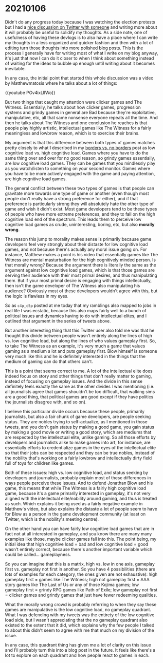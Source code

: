 <!--
title: 20210106
-->

# 20210106

Didn't do any progress today because I was watching the election protests but I had a [nice discussion on Twitter with someone](https://twitter.com/c4p_c5p/status/1346831944919764992) and writing more
about it will probably be useful to solidify my thoughts. As a side note, one of usefulness of having these devlogs is to also have a place where I can write my thoughts in a less organized and quicker
fashion and then with a lot of editing turn those thoughts into more polished blog posts. This is the process I generally have for writing most of what I write on my blog anyway, it's just that now I can do
it closer to when I think about something instead of waiting for the ideas to bubble up enough until writing about it becomes inevitable.

In any case, the initial point that started this whole discussion was a video by Matthewmatosis where he talks about a lot of things:

{{youtube PGv4ixLllWo}}

But two things that caught my attention were clicker games and The Witness. Essentially, he talks about how clicker games, progression systems and grindy games in general are Bad because they're exploitative,
manipulative, etc, all that same nonsense everyone repeats all the time. And then he talks about The Witness and one conclusion he reaches is that people play highly artistic, intellectual games like The
Witness for a fairly meaningless and lowbrow reason, which is to exercise their brains.

My argument is that this difference between both types of games matches pretty closely to what I described in my [borders vs. no borders](https://a327ex.substack.com/p/borders-vs-no-borders) post as
low cognitive load vs. high cognitive load. Games where you have to do the same thing over and over for no good reason, so grindy games essentially, are low cognitive load games. They can be games that
you mindlessly play as you watch/listen to something on your second monitor. Games where you have to be more actively engaged with the game and paying attention, are high cognitive load games.

The general conflict between these two types of games is that people can gravitate more towards one type of game or another (even though most people don't really have a strong preference for either),
and if that preference is particularly strong they will absolutely hate the other type of game and wish it didn't exist. Most game developers tend to be these types of people who have more extreme
preferences, and they to fall on the high cognitive load end of the spectrum. This leads them to perceive low cognitive load games as crude, uninteresting, boring, etc, but also **morally wrong**.

The reason this jump to morality makes sense is primarily because game developers feel very strongly about their distaste for low cognitive load games, and not because there's actually any moral issue going
on. For instance, Matthew makes a point is his video that essentially games like The Witness are mental masturbation for the high cognitively minded person. Is that morally wrong? Because the argument there
is literally the same as the argument against low cognitive load games, which is that those games are serving their audience with their most primal desires, and thus manipulating them. But if your most
primal desire is engaging with things intellectually, then isn't the game developer of The Witness also manipulating his audience? Obviously most of these developers wouldn't agree with this, but the
logic is flawless in my eyes.

So as `c4p_c5p` posted at me today that my ramblings also mapped to jobs in real life I was ecstatic, because this also maps fairly well to a bunch of political issues and dynamics having to do with
intellectual elites, and I outlined that argument in the series of tweets above. 

But another interesting thing that this Twitter user also told me was that he thought this divide between people wasn't entirely along the lines of high vs. low cognitive load, but along the lines of
who values gameplay first. So, to take The Witness as an example, it's very much a game that values gaming as a medium a lot and puts gameplay first.
Blow himself is someone very much like this and he is definitely interested in the things that the medium of gaming can do that others can't.

This is a point that seems correct to me. A lot of the intellectual elite does indeed focus on story and other things that don't really matter to gaming, instead of focusing on gameplay issues.
And the divide in this sense definitely feels exactly the same as the other divides I was mentioning (i.e. all journalists agree that games shouldn't be too difficult, that walking sims are a good thing, that
political games are good except if they have politics the journalists disagree with, and so on). 

I believe this particular divide occurs because these people, primarily journalists, but also a fair chunk of game developers, are people seeking status. They are nobles trying to self-actualize, as I
mentioned in those tweets, and you don't gain status by making a good game, you gain status by making a good movie or writing a good story, which are mediums that are respected by the intellectual elite,
unlike gaming. So all those efforts by developers and journalists alike to make games into art, for instance, are essentially efforts to credentialize games in the eyes of the intellectual elite so that
their jobs can be respected and they can be true nobles, instead of the nobility that's working on a fairly lowbrow and intellectually dirty field full of toys for children like games.

Both of these issues: high vs. low cognitive load, and status seeking by developers and journalists, probably explain most of these differences in ways people perceive these issues. And to defend
Jonathan Blow and his game, this means that while The Witness is a fairly high cognitive load game, because it's a game primarily interested in gameplay, it's not very aligned with the intellectual
elite/nobility around gaming, and thus is treated as such. Which explains it being used as a fairly negative example in Matthew's video, but also explains the distaste a lot of people seem to have
for Blow as a person in the game development community (at least on Twitter, which is the nobility's meeting centre).

On the other hand you can have fairly low cognitive load games that are in fact not at all interested in gameplay, and you know there are many many examples like those, maybe clicker games fall into this.
The point being, my initial idea that high cognitive load = bad and low cognitive load = good wasn't entirely correct, because there's another important variable which could be called... gameplayness.

So you can imagine that this is a matrix, high vs. low in one axis, gameplay first vs. gameplay not first in another. So you have 4 possibilities (there are lots of examples for each category, the ones
given are not exhaustive): high gameplay first = games like The Witness; high not gameplay first = AAA story games like The Last of Us or any of those Kojima games; 
low gameplay first = grindy RPG games like Path of Exile; low gameplay not first = clicker games and grindy games that just have fewer redeeming qualities.

What the morally wrong crowd is probably referring to when they say these games are manipulative is the low cognitive load, no gameplay quadrant. What I was defending with my tweets was the
entirety of the low cognitive load side, but I wasn't appreciating that the no gameplay quadrant also existed to the extent that it did, which explains why the few people I talked to about this didn't seem
to agree with me that much on my division of the issue.

In any case, this quadrant thing has given me a lot of clarity on this issue and I'll probably turn this into a blog post in the future. It feels like there's a lot to explore on each quadrant
and how people react to games in each.
